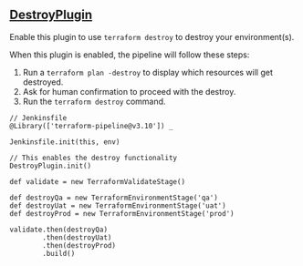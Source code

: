 ## [DestroyPlugin](../src/DestroyPlugin.groovy)

Enable this plugin to use `terraform destroy` to destroy your environment(s).

When this plugin is enabled, the pipeline will follow these steps:  
1. Run a `terraform plan -destroy` to display which resources will get destroyed.
2. Ask for human confirmation to proceed with the destroy.
3. Run the `terraform destroy` command.


```
// Jenkinsfile
@Library(['terraform-pipeline@v3.10']) _

Jenkinsfile.init(this, env)

// This enables the destroy functionality
DestroyPlugin.init()

def validate = new TerraformValidateStage()

def destroyQa = new TerraformEnvironmentStage('qa')
def destroyUat = new TerraformEnvironmentStage('uat')
def destroyProd = new TerraformEnvironmentStage('prod')

validate.then(destroyQa)
        .then(destroyUat)
        .then(destroyProd)
        .build()
```
